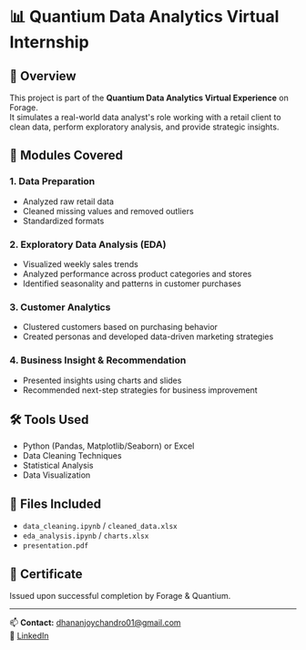 # 📊 Quantium Data Analytics Virtual Internship

## 📝 Overview
This project is part of the **Quantium Data Analytics Virtual Experience** on Forage.  
It simulates a real-world data analyst's role working with a retail client to clean data, perform exploratory analysis, and provide strategic insights.

## 🧩 Modules Covered

### 1. Data Preparation
- Analyzed raw retail data
- Cleaned missing values and removed outliers
- Standardized formats

### 2. Exploratory Data Analysis (EDA)
- Visualized weekly sales trends
- Analyzed performance across product categories and stores
- Identified seasonality and patterns in customer purchases

### 3. Customer Analytics
- Clustered customers based on purchasing behavior
- Created personas and developed data-driven marketing strategies

### 4. Business Insight & Recommendation
- Presented insights using charts and slides
- Recommended next-step strategies for business improvement

## 🛠 Tools Used
- Python (Pandas, Matplotlib/Seaborn) or Excel
- Data Cleaning Techniques
- Statistical Analysis
- Data Visualization

## 📁 Files Included
- `data_cleaning.ipynb` / `cleaned_data.xlsx`
- `eda_analysis.ipynb` / `charts.xlsx`
- `presentation.pdf`

## 📜 Certificate
Issued upon successful completion by Forage & Quantium.

---

📫 **Contact:** dhananjoychandro01@gmail.com  
🔗 [LinkedIn](https://www.linkedin.com/in/dhananjoy01)

